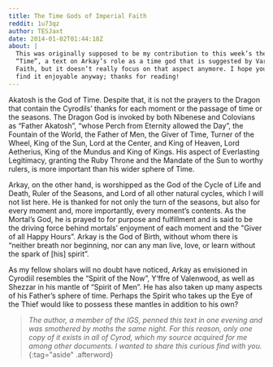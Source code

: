 ```yaml
---
title: The Time Gods of Imperial Faith
reddit: 1u73qz
author: TESJaxt
date: 2014-01-02T01:44:18Z
about: |
  This was originally supposed to be my contribution to this week’s theme of
  “Time”, a text on Arkay’s role as a time god that is suggested by Varieties of
  Faith, but it doesn’t really focus on that aspect anymore. I hope you will
  find it enjoyable anyway; thanks for reading!
---
```


Akatosh is the God of Time. Despite that, it is not the prayers to the Dragon
that contain the Cyrodils’ thanks for each moment or the passage of time or the
seasons. The Dragon God is invoked by both Nibenese and Colovians as “Father
Akatosh”, “whose Perch from Eternity allowed the Day”, the Fountain of the
World, the Father of Men, the Giver of Time, Turner of the Wheel, King of the
Sun, Lord at the Center, and King of Heaven, Lord Aetherius, King of the Mundus
and King of Kings. His aspect of Everlasting Legitimacy, granting the Ruby
Throne and the Mandate of the Sun to worthy rulers, is more important than his
wider sphere of Time.

Arkay, on the other hand, is worshipped as the God of the Cycle of Life and
Death, Ruler of the Seasons, and Lord of all other natural cycles, which I will
not list here. He is thanked for not only the turn of the seasons, but also for
every moment and, more importantly, every moment’s contents. As the Mortal’s
God, he is prayed to for purpose and fulfillment and is said to be the driving
force behind mortals’ enjoyment of each moment and the "Giver of all Happy
Hours”. Arkay is the God of Birth,  without whom there is “neither breath nor
beginning, nor can any man live, love, or learn without the spark of \[his]
spirit”.

As my fellow sholars will no doubt have noticed, Arkay as envisioned in Cyrodiil
resembles the “Spirit of the Now”, Y’ffre of Valenwood, as well as Shezzar in
his mantle of “Spirit of Men”. He has also taken up many aspects of his Father’s
sphere of time. Perhaps the Spirit who takes up the Eye of the Thief would like
to possess these mantles in addition to his own?

> *The author, a member of the IGS, penned this text in one evening and was*
> *smothered by moths the same night. For this reason, only one copy of it*
> *exists in all of Cyrod, which my source acquired for me among other*
> *documents. I wanted to share this curious find with you.*
{:tag="aside" .afterword}
